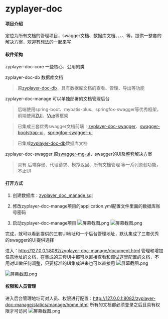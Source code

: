 # zyplayer-doc

#### 项目介绍
定位为所有文档的管理项目，swagger文档、数据库文档、、、、等，提供一整套的解决方案，欢迎有想法的一起来写

#### 软件架构
zyplayer-doc-core 一些核心、公用的类

zyplayer-doc-db 数据库文档
> 原[zyplayer-doc-db](https://gitee.com/zyplayer/zyplayer-doc-db)，具有数据库文档的查看、管理、导出等功能

zyplayer-doc-manage 可以单独部署的文档管理后台
> 后端使用spring-boot、mybatis-plus、springfox-swagger等优秀框架，前端使用[ZUI](http://zui.sexy/)、[Vue](https://cn.vuejs.org/)等框架

> 已集成三套优秀swagger文档前端：[zyplayer-doc-swagger](https://gitee.com/zyplayer/zyplayer-doc)、[swagger-bootstrap-ui](https://gitee.com/xiaoym/swagger-bootstrap-ui)、[springfox-swagger-ui](https://github.com/springfox/springfox/tree/master/springfox-swagger-ui)

> 已集成[zyplayer-doc-db](https://gitee.com/zyplayer/zyplayer-doc)数据库文档

zyplayer-doc-swagger 原[swagger-mg-ui](https://gitee.com/zyplayer/swagger-mg-ui)，swagger的UI及整套解决方案
> 具有 后端存储、代理请求、模拟返回、所有文档管理 等一系列原创功能，不止UI

#### 打开方式

1. 创建数据库：[zyplayer_doc_manage.sql](https://gitee.com/zyplayer/zyplayer-doc/blob/master/zyplayer-doc-manage/src/main/resources/sql/zyplayer_doc_manage.sql)

2. 修改zyplayer-doc-manage项目的application.yml配置文件里面的数据库账号密码

3. 启动zyplayer-doc-manage项目
![](https://images.gitee.com/uploads/images/2018/1216/222322_9a8bb3ac_596905.png "屏幕截图.png")
![](https://images.gitee.com/uploads/images/2018/1219/231332_0a95e458_596905.png "屏幕截图.png")

完成，就可以看到提供的三套UI地址和一个后台管理地址，默认集成了三套优秀的swagger的UI提供选择

进入：http://127.0.0.1:8082/zyplayer-doc-manage/document.html 管理和增加任意地址的文档，在集成的三套UI中都可以直接查看和调试这里配置的文档，不用对UI做任何调整，只要标准的UI集成进来也可以直接用
![](https://images.gitee.com/uploads/images/2018/1216/223459_553cd220_596905.png "屏幕截图.png")

![](https://images.gitee.com/uploads/images/2018/1216/223927_a35c6cc5_596905.png "屏幕截图.png")

#### 权限和人员管理
进入后台管理地址可对人员、权限进行配置：http://127.0.0.1:8082/zyplayer-doc-manage/statics/manage/home.html 所有的文档都必须登录之后且具有权限才可访问
![](https://images.gitee.com/uploads/images/2018/1216/224050_3f93dd4a_596905.png "屏幕截图.png")
